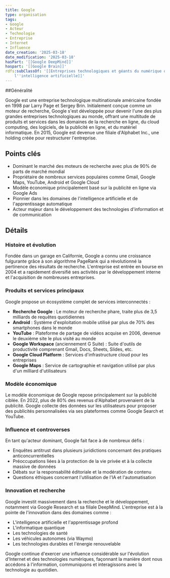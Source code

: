 ```yaml
---
title: Google
type: organisation
tags:
- Google
- Acteur
- Technologie
- Entreprise
- Internet
- Influence
date_creation: '2025-03-18'
date_modification: '2025-03-18'
hasPart: '[[Google DeepMind]]'
haspart: '[[Google Brain]]'
rdfs:subClassOf: '[[Entreprises technologiques et géants du numérique dans le domaine de
    l''intelligence artificielle]]'
---
```


##Généralité

Google est une entreprise technologique multinationale américaine fondée en 1998 par Larry Page et Sergey Brin. Initialement conçue comme un moteur de recherche, Google s'est développée pour devenir l'une des plus grandes entreprises technologiques au monde, offrant une multitude de produits et services dans les domaines de la recherche en ligne, du cloud computing, des logiciels, de la publicité en ligne, et du matériel informatique. En 2015, Google est devenue une filiale d'Alphabet Inc., une holding créée pour restructurer l'entreprise.

## Points clés

- Dominant le marché des moteurs de recherche avec plus de 90% de parts de marché mondial
- Propriétaire de nombreux services populaires comme Gmail, Google Maps, YouTube, Android et Google Cloud
- Modèle économique principalement basé sur la publicité en ligne via Google Ads
- Pionnier dans les domaines de l'intelligence artificielle et de l'apprentissage automatique
- Acteur majeur dans le développement des technologies d'information et de communication

## Détails

### Histoire et évolution

Fondée dans un garage en Californie, Google a connu une croissance fulgurante grâce à son algorithme PageRank qui a révolutionné la pertinence des résultats de recherche. L'entreprise est entrée en bourse en 2004 et a rapidement diversifié ses activités par le développement interne et l'acquisition de nombreuses entreprises.

### Produits et services principaux

Google propose un écosystème complet de services interconnectés :
- **Recherche Google** : Le moteur de recherche phare, traite plus de 3,5 milliards de requêtes quotidiennes
- **Android** : Système d'exploitation mobile utilisé par plus de 70% des smartphones dans le monde
- **YouTube** : Plateforme de partage de vidéos acquise en 2006, devenue le deuxième site le plus visité au monde
- **Google Workspace** (anciennement G Suite) : Suite d'outils de productivité comprenant Gmail, Docs, Sheets, Slides, etc.
- **Google Cloud Platform** : Services d'infrastructure cloud pour les entreprises
- **Google Maps** : Service de cartographie et navigation utilisé par plus d'un milliard d'utilisateurs

### Modèle économique

Le modèle économique de Google repose principalement sur la publicité ciblée. En 2022, plus de 80% des revenus d'Alphabet provenaient de la publicité. Google collecte des données sur les utilisateurs pour proposer des publicités personnalisées via ses plateformes comme Google Search et YouTube.

### Influence et controverses

En tant qu'acteur dominant, Google fait face à de nombreux défis :
- Enquêtes antitrust dans plusieurs juridictions concernant des pratiques anticoncurrentielles
- Préoccupations liées à la protection de la vie privée et à la collecte massive de données
- Débats sur la responsabilité éditoriale et la modération de contenu
- Questions éthiques concernant l'utilisation de l'IA et l'automatisation

### Innovation et recherche

Google investit massivement dans la recherche et le développement, notamment via Google Research et sa filiale DeepMind. L'entreprise est à la pointe de l'innovation dans des domaines comme :
- L'intelligence artificielle et l'apprentissage profond
- L'informatique quantique
- Les technologies de santé
- Les véhicules autonomes (via Waymo)
- Les technologies durables et l'énergie renouvelable

Google continue d'exercer une influence considérable sur l'évolution d'Internet et des technologies numériques, façonnant la manière dont nous accédons à l'information, communiquons et interagissons avec la technologie au quotidien.